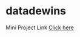 # datadewins

Mini Project Link <a href="https://github.com/Yashashvi65/datadewins/tree/main/dockerMiniProject"> Click here</a>
